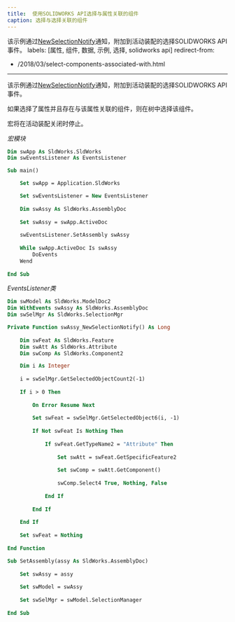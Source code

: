 ```yaml
---
title:  使用SOLIDWORKS API选择与属性关联的组件
caption: 选择与选择关联的组件
---
```

 该示例通过[NewSelectionNotify](https://help.solidworks.com/2018/english/api/sldworksapi/solidworks.interop.sldworks~solidworks.interop.sldworks.dassemblydocevents_newselectionnotifyeventhandler.html)通知，附加到活动装配的选择SOLIDWORKS API事件。
labels: [属性, 组件, 数据, 示例, 选择, solidworks api]
redirect-from:
  - /2018/03/select-components-associated-with.html
---
该示例通过[NewSelectionNotify](https://help.solidworks.com/2018/english/api/sldworksapi/solidworks.interop.sldworks~solidworks.interop.sldworks.dassemblydocevents_newselectionnotifyeventhandler.html)通知，附加到活动装配的选择SOLIDWORKS API事件。

如果选择了属性并且存在与该属性关联的组件，则在树中选择该组件。

宏将在活动装配关闭时停止。

*宏模块*

```vb
Dim swApp As SldWorks.SldWorks
Dim swEventsListener As EventsListener

Sub main()

    Set swApp = Application.SldWorks

    Set swEventsListener = New EventsListener
        
    Dim swAssy As SldWorks.AssemblyDoc
    
    Set swAssy = swApp.ActiveDoc
    
    swEventsListener.SetAssembly swAssy
    
    While swApp.ActiveDoc Is swAssy
        DoEvents
    Wend
        
End Sub

```

*EventsListener类*

```vb
Dim swModel As SldWorks.ModelDoc2
Dim WithEvents swAssy As SldWorks.AssemblyDoc
Dim swSelMgr As SldWorks.SelectionMgr

Private Function swAssy_NewSelectionNotify() As Long
    
    Dim swFeat As SldWorks.Feature
    Dim swAtt As SldWorks.Attribute
    Dim swComp As SldWorks.Component2

    Dim i As Integer
    
    i = swSelMgr.GetSelectedObjectCount2(-1)
    
    If i > 0 Then
        
        On Error Resume Next
        
        Set swFeat = swSelMgr.GetSelectedObject6(i, -1)
        
        If Not swFeat Is Nothing Then
        
            If swFeat.GetTypeName2 = "Attribute" Then
            
                Set swAtt = swFeat.GetSpecificFeature2
            
                Set swComp = swAtt.GetComponent()
            
                swComp.Select4 True, Nothing, False
                
            End If
            
        End If
        
    End If
    
    Set swFeat = Nothing
    
End Function

Sub SetAssembly(assy As SldWorks.AssemblyDoc)
        
    Set swAssy = assy
    
    Set swModel = swAssy
        
    Set swSelMgr = swModel.SelectionManager
       
End Sub


```
